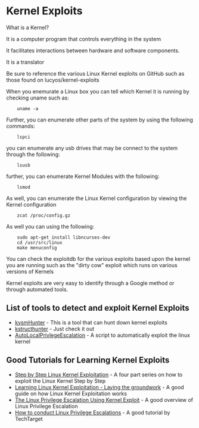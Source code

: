 # Kernel Exploits

What is a Kernel?

It is a computer program that controls everything in the system

It facilitates interactions between hardware and software components.

It is a translator

Be sure to reference the various Linux Kernel exploits on GitHub such as those found on lucyos/kernel-exploits

When you enemurate a Linux box you can tell which Kernel it is running by checking uname such as:

```
    uname -a
```
Further, you can enumerate other parts of the system by using the following commands:

```
    lspci
```
you can enumerate any usb drives that may be connect to the system through the following:

```
    lsusb
```
further, you can enumerate Kernel Modules with the following:
```
    lsmod
```
As well, you can enumerate the Linux Kernel configuration by viewing the Kernel configuration
```
    zcat /proc/config.gz
```
As well you can using the following:
```
    sudo apt-get install libncurses-dev
    cd /usr/src/linux
    make menuconfig
```

You can check the exploitdb for the various exploits based upon the kernel you are running such as the "dirty cow" exploit which runs on various versions of Kernels

Kernel exploits are very easy to identify through a Google method or through automated tools.

## List of tools to detect and exploit Kernel Exploits
* [kysmHunter](https://github.com/jonoberheide/ksymhunter) - This is a tool that can hunt down kernel exploits
* [kstructhunter](https://github.com/jonoberheide/kstructhunter) - Just check it out
* [AutoLocalPrivlegeEscalation](https://github.com/ngalongc/AutoLocalPrivilegeEscalation) - A script to automatically exploit the linux kernel

## Good Tutorials for Learning Kernel Exploits
* [Step by Step Linux Kernel Exploitation](https://blog.lexfo.fr/cve-2017-11176-linux-kernel-exploitation-part1.html) - A four part series on how to exploit the Linux Kernel Step by Step
* [Learning Linux Kernel Exploitation - Laying the groundwork](https://0x434b.dev/dabbling-with-linux-kernel-exploitation-ctf-challenges-to-learn-the-ropes/) - A good guide on how Linux Kernel Exploitation works
* [The Linux Privilege Escalation Using Kernel Exploit](https://ethicalhackingguru.com/the-linux-privilege-escalation-using-kernel-exploit-walkthrough/) - A good overview of Linux Privilege Escalation
* [How to conduct Linux Privilege Escalations](https://www.techtarget.com/searchsecurity/feature/How-to-conduct-Linux-privilege-escalations) - A good tutorial by TechTarget